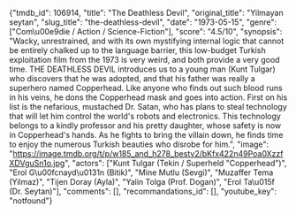 {"tmdb_id": 106914, "title": "The Deathless Devil", "original_title": "Yilmayan seytan", "slug_title": "the-deathless-devil", "date": "1973-05-15", "genre": ["Com\u00e9die / Action / Science-Fiction"], "score": "4.5/10", "synopsis": "Wacky, unrestrained, and with its own mystifying internal logic that cannot be entirely chalked up to the language barrier, this low-budget Turkish exploitation film from the 1973 is very weird, and both provide a very good time. THE DEATHLESS DEVIL introduces us to a young man (Kunt Tulgar) who discovers that he was adopted, and that his father was really a superhero named Copperhead. Like anyone who finds out such blood runs in his veins, he dons the Copperhead mask and goes into action. First on his list is the nefarious, mustached Dr. Satan, who has plans to steal technology that will let him control the world's robots and electronics. This technology belongs to a kindly professor and his pretty daughter, whose safety is now in Copperhead's hands. As he fights to bring the villain down, he finds time to enjoy the numerous Turkish beauties who disrobe for him.", "image": "https://image.tmdb.org/t/p/w185_and_h278_bestv2/bKfx422n49Poa0XzzfXDVguSn1o.jpg", "actors": ["Kunt Tulgar (Tekin / Superheld \"Copperhead\")", "Erol G\u00fcnayd\u0131n (Bitik)", "Mine Mutlu (Sevgi)", "Muzaffer Tema (Yilmaz)", "Tijen Doray (Ayla)", "Yalin Tolga (Prof. Dogan)", "Erol Ta\u015f (Dr. Seytan)"], "comments": [], "recommandations_id": [], "youtube_key": "notfound"}